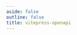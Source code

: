 ```yaml
---
aside: false
outline: false
title: vitepress-openapi
---
```


<script setup lang="ts">
import { useRoute, useData } from 'vitepress'
import { useOpenapi } from 'vitepress-openapi'

const route = useRoute()

const { isDark } = useData()

const openapi = useOpenapi()

const operationId = route.data.params.operationId
</script>

<OAOperation :operationId="operationId" :isDark="isDark" />